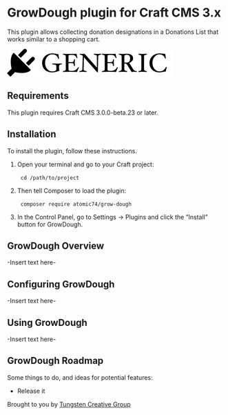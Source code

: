 # GrowDough plugin for Craft CMS 3.x

This plugin allows collecting donation designations in a Donations List that works similar to a shopping cart.

![Screenshot](resources/img/plugin-logo.png)

## Requirements

This plugin requires Craft CMS 3.0.0-beta.23 or later.

## Installation

To install the plugin, follow these instructions.

1. Open your terminal and go to your Craft project:

        cd /path/to/project

2. Then tell Composer to load the plugin:

        composer require atomic74/grow-dough

3. In the Control Panel, go to Settings → Plugins and click the “Install” button for GrowDough.

## GrowDough Overview

-Insert text here-

## Configuring GrowDough

-Insert text here-

## Using GrowDough

-Insert text here-

## GrowDough Roadmap

Some things to do, and ideas for potential features:

* Release it

Brought to you by [Tungsten Creative Group](https://www.atomic74.com)
